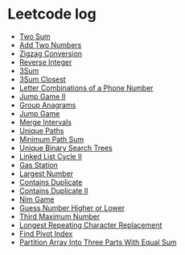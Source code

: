 # Leetcode log


* [Two Sum](math/two_sum.md)
* [Add Two Numbers](math/add_two_numbers.md)
* [Zigzag Conversion](string/zigzag_conversion.md)
* [Reverse Integer](math/reverse_integer.md)
* [3Sum](two_pointers/3Sum.md)
* [3Sum Closest](two_pointers/3Sum_closest.md)
* [Letter Combinations of a Phone Number](string/letter_combinations_of_a_phone_number.md)
* [Jump Game II](dp/jump_game2.md)
* [Group Anagrams](hash_table/group_anagrams.md)
* [Jump Game](dp/jump_game.md)
* [Merge Intervals](sorting/merge_intervals.md)
* [Unique Paths](dp/unique_paths.md)
* [Minimum Path Sum](dp/minimum_path_sum.md)
* [Unique Binary Search Trees](dp/unique_binary_search_trees.md)
* [Linked List Cycle II](dp/linked_list_cycle2.md)
* [Gas Station](array/gas_station.md)
* [Largest Number](sorting/largest_number.md)
* [Contains Duplicate](sorting/contains_duplicate.md)
* [Contains Duplicate II](hash_table/contains_duplicate2.md)
* [Nim Game](math/nim_game.md)
* [Guess Number Higher or Lower](binary_search/guess_number_higher_or_lower.md)
* [Third Maximum Number](math/third_maximum_number.md)
* [Longest Repeating Character Replacement](sliding_window/longest_repeating_character_replacement.md)
* [Find Pivot Index](array/find_pivot_index.md)
* [Partition Array Into Three Parts With Equal Sum](array/partition_array_into_three_parts_with_equal_sum.md)

<!-- ## Commands

* `mkdocs new [dir-name]` - Create a new project.
* `mkdocs serve` - Start the live-reloading docs server.
* `mkdocs build` - Build the documentation site.
* `mkdocs -h` - Print help message and exit.

## Project layout

    mkdocs.yml    # The configuration file.
    docs/
        index.md  # The documentation homepage.
        ...       # Other markdown pages, images and other files. -->
